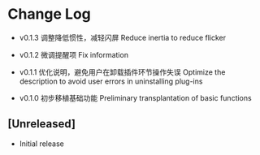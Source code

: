# Change Log

 - v0.1.3
    调整降低惯性，减轻闪屏
    Reduce inertia to reduce flicker

 - v0.1.2
    微调提醒项
    Fix information

 - v0.1.1
    优化说明，避免用户在卸载插件环节操作失误
    Optimize the description to avoid user errors in uninstalling plug-ins

 - v0.1.0
    初步移植基础功能
    Preliminary transplantation of basic functions

## [Unreleased]

- Initial release